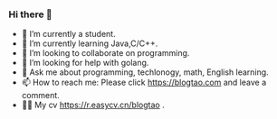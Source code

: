 ### Hi there 👋

- 🔭 I’m currently a student.
- 🌱 I’m currently learning Java,C/C++.
- 👯 I’m looking to collaborate on programming.
- 🤔 I’m looking for help with golang.
- 💬 Ask me about programming, techlonogy, math, English learning.
- 📫 How to reach me: Please click https://blogtao.com and leave a comment.
- 💇‍♂️ My cv https://r.easycv.cn/blogtao .
